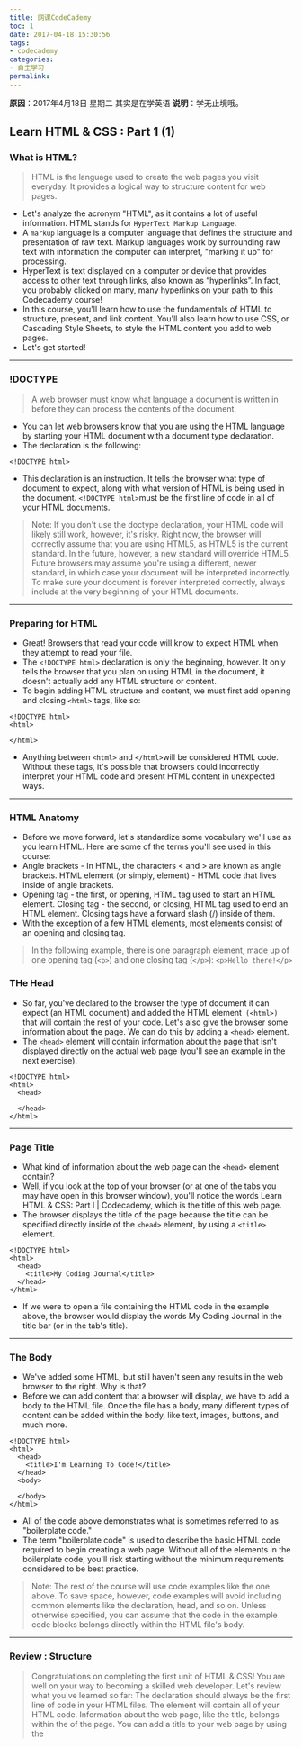 ```yaml
---
title: 网课CodeCademy
toc: 1
date: 2017-04-18 15:30:56
tags:
- codecademy
categories:
- 自主学习
permalink:
---
```

**原因**：2017年4月18日 星期二 其实是在学英语
**说明**：学无止境哦。

<!-- more -->

## Learn HTML & CSS : Part 1 (1)
### What is HTML?

> HTML is the language used to create the web pages you visit everyday. It provides a logical way to structure content for web pages.


- Let's analyze the acronym "HTML", as it contains a lot of useful information. HTML stands for `HyperText Markup Language`.
- A `markup` language is a computer language that defines the structure and presentation of raw text. Markup languages work by surrounding raw text with information the computer can interpret, "marking it up" for processing.
- HyperText is text displayed on a computer or device that provides access to other text through links, also known as “hyperlinks”. In fact, you probably clicked on many, many hyperlinks on your path to this Codecademy course!
- In this course, you'll learn how to use the fundamentals of HTML to structure, present, and link content. You'll also learn how to use CSS, or Cascading Style Sheets, to style the HTML content you add to web pages.
- Let's get started!

---

### !DOCTYPE
>A web browser must know what language a document is written in before they can process the contents of the document.

- You can let web browsers know that you are using the HTML language by starting your HTML document with a document type declaration.
- The declaration is the following:

```
<!DOCTYPE html>
```

- This declaration is an instruction. It tells the browser what type of document to expect, along with what version of HTML is being used in the document. `<!DOCTYPE html>`must be the first line of code in all of your HTML documents.

> Note: If you don't use the doctype declaration, your HTML code will likely still work, however, it's risky. Right now, the browser will correctly assume that you are using HTML5, as HTML5 is the current standard. In the future, however, a new standard will override HTML5. Future browsers may assume you're using a different, newer standard, in which case your document will be interpreted incorrectly. To make sure your document is forever interpreted correctly, always include <!DOCTYPE html> at the very beginning of your HTML documents.

---

### Preparing for HTML
- Great! Browsers that read your code will know to expect HTML when they attempt to read your file.
- The `<!DOCTYPE html>` declaration is only the beginning, however. It only tells the browser that you plan on using HTML in the document, it doesn't actually add any HTML structure or content.
- To begin adding HTML structure and content, we must first add opening and closing `<html>` tags, like so:

```
<!DOCTYPE html>
<html>

</html>
```

- Anything between `<html>` and `</html>`will be considered HTML code. Without these tags, it's possible that browsers could incorrectly interpret your HTML code and present HTML content in unexpected ways.

---

### HTML Anatomy
- Before we move forward, let's standardize some vocabulary we'll use as you learn HTML. Here are some of the terms you'll see used in this course:
- Angle brackets - In HTML, the characters < and > are known as angle brackets.
HTML element (or simply, element) - HTML code that lives inside of angle brackets.
- Opening tag - the first, or opening, HTML tag used to start an HTML element.
Closing tag - the second, or closing, HTML tag used to end an HTML element. Closing tags have a forward slash (/) inside of them.
- With the exception of a few HTML elements, most elements consist of an opening and closing tag.

>In the following example, there is one paragraph element, made up of one opening tag (`<p>`) and one closing tag (`</p>`):
`<p>Hello there!</p>`

### THe Head
- So far, you've declared to the browser the type of document it can expect (an HTML document) and added the HTML element` (<html>)` that will contain the rest of your code. Let's also give the browser some information about the page. We can do this by adding a `<head>` element.
- The `<head>` element will contain information about the page that isn't displayed directly on the actual web page (you'll see an example in the next exercise).

```
<!DOCTYPE html>
<html>
  <head>

  </head>
</html>
```

---

### Page Title
- What kind of information about the web page can the `<head>` element contain?
- Well, if you look at the top of your browser (or at one of the tabs you may have open in this browser window), you'll notice the words Learn HTML & CSS: Part I | Codecademy, which is the title of this web page.
- The browser displays the title of the page because the title can be specified directly inside of the `<head>` element, by using a `<title>` element.

```
<!DOCTYPE html>
<html>
  <head>
    <title>My Coding Journal</title>
  </head>
</html>
```
- If we were to open a file containing the HTML code in the example above, the browser would display the words My Coding Journal in the title bar (or in the tab's title).

---

### The Body
- We've added some HTML, but still haven't seen any results in the web browser to the right. Why is that?
- Before we can add content that a browser will display, we have to add a body to the HTML file. Once the file has a body, many different types of content can be added within the body, like text, images, buttons, and much more.

```
<!DOCTYPE html>
<html>
  <head>
    <title>I'm Learning To Code!</title>
  </head>
  <body>

  </body>
</html>
```
- All of the code above demonstrates what is sometimes referred to as "boilerplate code."
- The term "boilerplate code" is used to describe the basic HTML code required to begin creating a web page. Without all of the elements in the boilerplate code, you'll risk starting without the minimum requirements considered to be best practice.

>Note: The rest of the course will use code examples like the one above. To save space, however, code examples will avoid including common elements like the declaration, head, and so on. Unless otherwise specified, you can assume that the code in the example code blocks belongs directly within the HTML file's body.

---

### Review : Structure

>Congratulations on completing the first unit of HTML & CSS! You are well on your way to becoming a skilled web developer.
Let's review what you've learned so far:
The <!DOCTYPE html> declaration should always be the first line of code in your HTML files.
The <html> element will contain all of your HTML code.
Information about the web page, like the title, belongs within the <head> of the page.
You can add a title to your web page by using the <title> element, inside of the head.
Code for visible HTML content will be placed inside of the <body> element.
What you learned in this lesson constitutes the required setup for all HTML files. The rest of the course will teach you more about how to add content using HTML and how to style that content using CSS!

---

## Learn HTML & CSS : Part 1 (2)
### Visible Content 
- In the last unit, you learned about the minimum amount of HTML code required to successfully structure a web page, sometimes referred to as "boilerplate code."
- We added a declaration, a head, a title, and a body, but we still need content that the web browser can display. In this unit, we'll learn how to use some of the most common HTML elements that add content to web pages.
- Keep in mind that HTML was originally created to markup, or present, text. The first few units of this course will focus solely on how HTML can be used to mark up text. Later in the course, we'll dive deeper into more advanced styling techniques using CSS.
- Let's get started!

---

### Headings

- Headings in HTML can be likened to headings in other types of media. For example, in newspapers, large headings are typically used to capture a reader's attention. Other times, headings are used to describe content, like the title of a movie or an educational article.
- HTML follows a similar pattern. In HTML, there are six different headings, or heading elements. Headings can be used for a variety of purposes, like titling sections, articles, or other forms of content.
- The following is the list of heading elements available in HTML. They are ordered from largest to smallest in size.
- `<h1>` - used for main headings, all other smaller headings are used for subheadings.
`<h2>
<h3>
<h4>
<h5>
<h6>`
The following example code uses a headline intended to capture a reader's attention. It uses the largest heading available, the main heading element:

```
<h1>BREAKING NEWS</h1>
```

---

### Paragraphs
- Often times, headings are meant to emphasize or enlarge only a few words.
- If you want to add content in paragraph format, you can add a paragraph using the paragraph element `<p>`.

```
<p>The Nile River is the longest river in the world, measuring over 6,850 kilometers long (approximately 4,260 miles). It flows through eleven countries, including Tanzania, Uganda, Rwanda, Burundi, Congo-Kinshasa, Kenya, Ethiopia, Eritrea, South Sudan, Sudan, and Egypt.</p>
```

- Paragraphs are great for expanding the amount of content (text) on your web page. As you begin to add more text to your web page, however, keep in mind that large amounts of text in paragraph format can overwhelm web page visitors. For example, if multiple paragraphs on your web page each contain large amounts of text, your web page could become difficult to consume.

---

### Unordered Lists
- Often times, it's better to display certain types of content in an easy-to-read list.
- In HTML, you can use the unordered list for text you decide to format in bullet points. An unordered list outlines individual list items with a bullet point. You've probably used an unordered list when writing down a grocery list or school supplies list.
- To create a unordered list using HTML, you can use the `<ul>` element. The `<ul>` element, however, cannot hold raw text and cannot automatically format raw text with bullet points. Individual list items must be added to the unordered list using the `<li>` element.

```
<ul>
  <li>Limes</li>
  <li>Tortillas</li>
  <li>Chicken</li>
</ul>
```
- In the example above, the list was created using the `<ul>` element and all individual list items were added using `<li>` elements.

---

### Ordered Lists
- Great job! Some lists, however, will require a bit more structure. HTML provides the ordered list when you need the extra ordering that unordered lists don't provide.
- Ordered lists are like unordered lists, except that each list item is numbered. You can create the ordered list with the `<ol>` element and then add individual list items to the list using `<li>` elements.

```<ol>
  <li>Preheat the oven to 350 degrees.</li>
  <li>Mix whole wheat flour, baking soda, and salt.</li>
  <li>Cream the butter, sugar in separate bowl.</li>
  <li>Add eggs and vanilla extract to bowl.</li>
```

---

### Links
- You're off to a great start! So far, you've learned how to add headings, paragraphs, and lists to a web page. We wouldn't be taking advantage of the full power of HTML (and the Internet), however, if we didn't link to other web pages.
- You can add links to a web page by adding an anchor element `<a>` and including the text of the link in between the opening and closing tags.

```
<a>This Is A Link To Wikipedia</a>
```

- Wait a minute! Technically, the link in the example above is incomplete. How exactly is the link above supposed to work if there is no URL that will lead users to the actual Wikipedia page?
- The anchor element in the example above is incomplete without the href attribute.
- Attributes provide even more information about an element's content. They live directly inside of the opening tag of an element. Attributes are made up of the following two parts:
- The name of the attribute.
- The value of the attribute.
- For anchor elements, the name of the attribute is href and its value must be set to the URL of the page you'd like the user to visit.

```
<a href="https://www.wikipedia.org/">This Is A Link To Wikipedia</a>
```
- In the example above, the `href` attribute has been set to the value of the correct URL https://www.wikipedia.org/. The example now shows the correct use of an anchor element.

>Note: When reading technical documentation, you may come across the term hyperlink. Not to worry, this is simply the technical term for link and, often times, these terms are used interchangeably

---

### More Link Attributes
- Have you ever clicked on a link and observed the resulting web page open in a new browser window? If so, you can thank the anchor element's target attribute.
- The target attribute specifies that a link should open in a new window. Why is it beneficial to open links in a new window?
- It's possible that one or more links on your web page link to an entirely different website. In that case, you may want users to read the linked website, but hope that they return to your web page. This is exactly when the target attribute is useful!
- For a link to open in a new window, the target attribute requires a value of _blank. The target attribute can be added directly to the opening tag of the anchor element, just like the href attribute.

```
<a href="https://en.wikipedia.org/wiki/Brown_bear" target="_blank">The Brown Bear</a>
```
- In the example above, the link would read The Brown Bear and open up the relevant Wikipedia page in a new window.

>Note: In this exercise, we've used the terminology "open in a new window." It's highly likely that you are using a modern browser that opens up websites in new tabs, rather than new windows. Before the advent of browsers with tabs, additional browser windows had to be opened to view more websites. The target attribute, when used in modern browsers, will open new websites in a new tab.

---

### Images
- All of the elements you've learned about so far (headings, paragraphs, lists, and links) all share one thing in common: they're composed entirely of text! What if you want to add content to your web page that isn't composed of text, like images?
- The `<img>` element lets you add images to a web page. This element is special because it does not have a closing tag, it only has an opening tag. This is because the `<img>` element is a self-closing element.

```
<img src="https://www.example.com/picture.jpg" />
```

>Note that the `<img>` element has a required attribute called src, which is similar to the href attribute in links. In this case, the value of src must be the URL of the image. Also note that the end of the `<img>` element has a forward slash /. This is required for a self-closing element.

---

### ALt
- Part of being an exceptional web developer is making your site accessible to users of all backgrounds. Specifically, visually impaired users require more support from your web page so that they can experience the content on your page.
- HTML helps support visually impaired users with the alt attribute.
- The alt attribute is applied specifically to the `<img>` element. The value of alt should be a description of the image.

```
<img src="#" alt="A field of yellow sunflowers" />
```
- The alt attributes also serves the following purposes:

>If an image fails to load on a web page, a user can mouse over the area originally intended for the image and read a brief description of the image. This is made possible by the description you provide in the alt attribute.
Visually impaired users often browse the web with the aid of of screen reading software. When you include the alt attribute, the screen reading software can read the image's description outloud to the visually impaired user.
Note: If the image on the web page is not one that conveys any meaningful information to a user (visually impaired or otherwise), the alt attribute should not be used.

---

### Linking At Will
- You've probably visited websites where not all links were made up of text. Maybe the links you clicked on were images, or some other form of content.
- So far, we've added links that were made up of only text, like the following:

```
<a href="https://en.wikipedia.org/wiki/Opuntia" target="_blank">Prickly Pear</a>
```
- Text-only links, however, would significantly decrease your flexibility as a web developer!
- Thankfully, HTML allows you to turn nearly any element into a link by wrapping that element with an anchor element. With this technique, it's possible to turn images into links by simply wrapping the `<img>` element with an `<a>` element.

```
<a href="https://en.wikipedia.org/wiki/Opuntia" target="_blank"><img src="#" alt="A red prickly pear fruit"/></a>
```
In the example above, an image of a prickly pear has been turned into a link by wrapping the outside of the `<img>` element with an `<a>` element.

---

### White Space
- It's important to understand that the formatting of the code in index.html will not affect the positioning of the elements within the browser.
- For example, if you wanted to increase the space between a paragraph and an image on your web page, you would not be able to accomplish this by simply adding more spacing between the paragraph element and image element within index.html. This is because the browser ignores whitespace present in HTML files like index.html.
- On the other hand, using whitespace in HTML files is important so that your code is easy to read and follow.
- For example, the following code is difficult to read and understand:

```
<html><head></head>
<body><h1>Hello!</h1><p>This is a paragraph!</body>
</html>
```
- The following code, however, uses spacing effectively to make it easier to read:

```
<html>
<head>
  <title>My Web Page</title>
</head>
<body>
  <h1>Hello!</h1>
  <p>This is a paragraph!</p>
</body>
</html>
```

---

### Line Breaks
- You saw how modifying the spacing between code in an HTML file doesn't affect the positioning of elements in the browser. If you are interested in modifying the spacing in the browser, you can use HTML's line break element: `<br />`.

- The line break element is one self-closing tag. You can use it anywhere within your HTML code and a line break will be shown in the browser.

- Shall I compare thee to a summer's day?`<br />`Thou art more lovely and more temperate
- The code in the example above will result in an output that looks like the following:

- Shall I compare thee to a summer's day?
- Thou art more lovely and more temperate

>Note: Line breaks are not the standard way of manipulating the positioning of HTML elements, but it's likely that you'll come across them every now and then. In later units, you'll learn more advanced techniques for positioning HTML elements.

---

### Indentation
- Whitespace makes code easier to read by increasing (or decreasing) the spacing between lines of code. To make the structure of code easier to read, web developers often use indentation.
- The World Wide Web Consortium (W3C) is responsible for maintaining the style standards of HTML. At the time of writing, the W3C recommends 2 spaces of indentation when writing HTML code. Indentation is intended for elements nested within other elements.

```
<ul>
  <li>Violin</li>
  <li>Viola</li>
  <li>Cello</li>
  <li>Bass</li>
<ul>
```
- In the example above, the list items are indented with two spaces. The spaces are inserted using the spacebar on your keyboard. Unless your text editor has been configured properly, the "TAB" key on your keyboard should not be used for indentation.

---

### Comments

- HTML files also allow you to add comments to your code.
- Comments begin with `<!-- and end with -->`. Any characters in between will be treated as a comment.

```
<!-- This is a comment that the browser will not display. -->
```
- Including comments in your code is helpful for many reasons:
- They help you (and others) understand your code if you decide to come back and review it at a much later date.
- They allow you to experiment with new code, without having to delete old code.

```
<!-- Favorite Films Section -->
<p>The following is a list of my favorite films:</p>
```
- In the example above, the comment is used to denote that the following text makes up a particular section of the page.

```
<!-- <a href="#" target="_blank>Codecademy</a> -->
```
- In the example above, a valid HTML element (an anchor element) has been "commented out." This practice is useful when you want to experiment with new code without having to delete old code.

---

### Review:Common Elements
- Congratulations on completing the second unit of HTML & CSS! In this unit, you learned how to add content to a web page using some of the most common HTML elements.
- Let's review what you've learned so far:
- You can add headings of different sizes using the different headings elements: `<h1`> through `<h6>`.
- Paragraphs are added with the `<p>` element.
- Unordered lists are created with the `<ul>` element and list items are added using the `<li>` element.
- Ordered lists are created with the `<ol>` element and list items are added using the `<li>` element.
- You can add links to your web page using the `<a>` element - don't forget the href attribute!
- Images can be added with the `<img>` element - don't forget the src attribute!
- Images help support visually impaired users when `<img>` elements include the alt attribute.
- You can turn anything into a link by wrapping it with an `<a>` element.
- White space in the HTML file does not affect the positioning of elements in the browser.
- The W3C recommends 2 spaces of indentation for nested HTML elements.
- Comments are used to take notes inside of an HTML file. You can add a comment with `<!-- This is a comment -->`.

---

## Learn HTML & CSS : Part 1 (3)
### What is CSS?
- So far, you've learned about the fundamentals of HTML, including the basic structure required to set up HTML files, as well as the common HTML elements used to add content to a web page.
- Unfortunately, the HTML elements that we've used to add content to a web page have resulted in fairly bland results in the browser. For example, it appears that all content seems to be the same color, have the same font, and offer no direct control over the size of the font (apart from the six different heading options). How can we make our HTML more visually appealing?
- CSS, or Cascading Style Sheets, is a language that web developers use to style the HTML content on a web page. If you're interested in modifying colors, font types, font sizes, shadows, images, element positioning, and more, CSS is the tool for the job!
- In this unit, you'll first learn how to incorporate CSS so that you can style content. You'll also learn about CSS's basic structure and learn how to use its syntax. In later units, we'll explore in detail exactly how to change color, font options, and much more.
- Let's begin!

---

### sytle
- Although CSS is a different language than HTML, it's possible to write CSS code directly within an HTML file. This is possible because of the `<style>` element.

The `<style>` element allows you to write CSS code between its opening and closing tags. To use the `<style>` element, it must be placed inside of the head.

```
<head>
  <style>

  </style>
</head>
```
Once `<style>` is placed in the web page's head, we can begin writing CSS code.

```
<head>
  <style>
    h2 {
    font-family: Arial;
    }
  </style>
</head>
```
- Don't worry about the CSS code in the example above just yet, you will learn more about the details of CSS code in later lessons.

---

### Structure vs Style

- Although the `<style>` element allows you to write CSS code within HTML files, this mixture of HTML and CSS can result in code that is difficult to read and maintain.
- It's common for developers to add substantial amounts of custom CSS styling to a web page. When all of that CSS code is placed within a `<style>` element in an HTML file, you risk the following two things:
- Creating a large HTML file that is difficult to read and maintain (by you and other developers). Overall, this can result in an inefficient workflow.
Maintaining a clear distinction between web page structure (HTML) and web page styling (CSS).

---

### The .css file
- Fortunately, the following solution will help you avoid creating large HTML files that mix in CSS code: a CSS file!
- HTML files are meant to contain only HTML code. Similarly, CSS files are meant to contain only CSS code. You can create a CSS file by using the .css file name extension, like so: style.css
- With a CSS file, you can write all the CSS code needed to style a page without having to sacrifice the readability and maintainability of your HTML file.

### Linking the CSS File
- Perfect! We successfully separated structure (HTML) from styling (CSS), but why does the web page look continue to look so bland? The CSS code now lives in a separate CSS file called style.css — shouldn't that have worked without issue?
- Not exactly. When HTML and CSS code are in separate files, the HTML file must know exactly where the CSS code is kept, otherwise, the styling can't be applied the web page. In order to apply the styling to the web page, we'll have to link the HTML file and the CSS file together.
- You can use the` <link>` element to link the HTML and CSS files together. The `<link>` element must be placed within the head of the HTML file. It is a self-closing tag and requires the following three attributes:
- href - like the anchor element, the value of this attribute must be the address, or path, to the CSS file.
- type - this attribute describes the type of document that you are linking to (in this case, a CSS file). The value of this attribute should be set to text/css.
- rel - this attribute describes the relationship between the HTML file and the CSS file. Because you are linking to a stylesheet, the value should be set to stylesheet.
- When linking an HTML file and a CSS file together, the <link> element will look like the following:

```
<link href="https://www.codecademy.com/stylesheets/style.css" type="text/css" rel="stylesheet">
```
Note that in the example above the path to the stylesheet is a URL:

- https://www.codecademy.com/stylesheets/style.css
- Specifying the path to the stylesheet using a URL is one way of linking a stylesheet.
- If the CSS file is stored in the same directory as your HTML file, then you can specify a relative path instead of a URL, like so:

```
<link href="/style.css" type="text/css" rel="stylesheet">
```
- Using a relative path is very common way of linking a stylesheet.

---

### Review:CSS Setup
- Great job! You learned how to link an HTML file and a CSS file together.
- Let's review what you've learned so far:
- HTML and CSS are kept in separate files in order to keep code maintainable and readable, as well as keep structure separate from styling.
- The `<style>` element allows you to write CSS code within an HTML file.
- A CSS stylesheet can be linked to an HTML file using the `<link>` element, which requires three attributes:
- href - set equal to the path of the CSS file.
- type - set equal to text/css.
- rel - set equal to stylesheet.
- In this lesson, you learned about the two different places in which you can write CSS code, but you didn't write any CSS code at all.
- In the next lesson, you'll learn about the basic structure and syntax of CSS so that you can start using CSS on your own.

---

